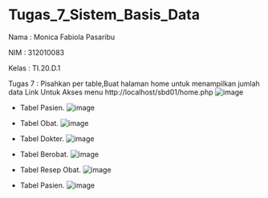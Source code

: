 # Tugas_7_Sistem_Basis_Data

Nama : Monica Fabiola Pasaribu

NIM : 312010083

Kelas : TI.20.D.1

Tugas 7 : Pisahkan per table,Buat halaman home untuk menampilkan jumlah data
Link Untuk Akses menu http://localhost/sbd01/home.php
![image](https://user-images.githubusercontent.com/101724604/175774344-5af0f36b-d3fc-4907-b474-360312a55062.png)

- Tabel Pasien.
![image](https://user-images.githubusercontent.com/101724604/175774987-37205bec-1ab7-4a6b-90fe-ac5bc901f8e0.png)

- Tabel Obat. 
![image](https://user-images.githubusercontent.com/101724604/175775311-6d5a7ff3-e4c9-4f42-95da-f5c2c91e313c.png)

- Tabel Dokter.
![image](https://user-images.githubusercontent.com/101724604/175775354-92378f2a-e5b2-461b-bdc7-f24fd6e0d958.png)

- Tabel Berobat.
![image](https://user-images.githubusercontent.com/101724604/175775414-b625e008-1fe6-4f47-8e0b-bbc540dc4f56.png)

- Tabel Resep Obat. 
![image](https://user-images.githubusercontent.com/101724604/175775457-f03adbac-a7f8-40b9-8747-c79a7843327a.png)

- Tabel Pasien. 
![image](https://user-images.githubusercontent.com/101724604/175775500-d5f4252c-22dc-4d38-87a4-b138c0be924d.png)
